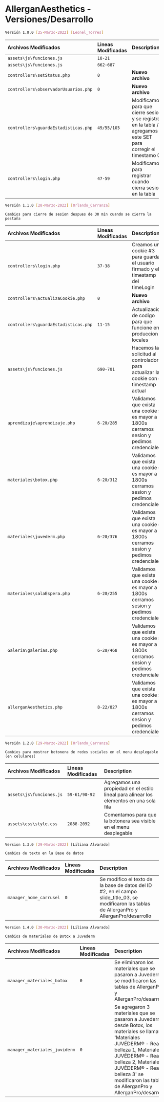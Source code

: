 # AllerganAesthetics - Versiones/Desarrollo


```sh
Versión 1.0.0 [25-Marzo-2022] [Leonel_Torres]
```

| Archivos Modificados | Lineas Modificadas     | Description                |
| :-------- | :------- | :------------------------- |
| `assets\js\funciones.js` | `18-21` |  |
| `assets\js\funciones.js` | `662-687` |  |
| `controllers\setStatus.php` | `0` | **Nuevo archivo** |
| `controllers\observadorUsuarios.php` | `0` | **Nuevo archivo** |
| `controllers\guardaEstadisticas.php` | `49/55/105` | Modificamos para que cierre sesion y se registre en la tabla / agregamos este SET para corregir el timestamo 0 |
| `controllers\login.php` | `47-59` | Modificamos para registrar cuando cierra sesion en la tabla |



```sh
Versión 1.1.0 [28-Marzo-2022] [Orlando_Carranza]
```
`Cambios para cierre de sesion despues de 30 min cuando se cierra la pestaña`

| Archivos Modificados | Lineas Modificadas     | Description                |
| :-------- | :------- | :------------------------- |
| `controllers\login.php` | `37-38` | Creamos una cookie #3 para guardar el usuario firmado y el timestamp del timeLogin |
| `controllers\actualizaCookie.php` | `0` | **Nuevo archivo** |
| `controllers\guardaEstadisticas.php` | `11-15` | Actualizacion de codigo para que funcione en produccion y locales |
| `assets\js\funciones.js` | `690-701` | Hacemos la solicitud al controlador para actualizar la cookie con el timestamp actual |
| `aprendizaje\aprendizaje.php` | `6-20/285` | Validamos que exista una cookie si es mayor a 1800s cerramos sesion y pedimos credenciales |
| `materiales\botox.php` | `6-20/312` | Validamos que exista una cookie si es mayor a 1800s cerramos sesion y pedimos credenciales |
| `materiales\juvederm.php` | `6-20/376` | Validamos que exista una cookie si es mayor a 1800s cerramos sesion y pedimos credenciales |
| `materiales\salaEspera.php` | `6-20/255` | Validamos que exista una cookie si es mayor a 1800s cerramos sesion y pedimos credenciales |
| `Galeria\galerias.php` | `6-20/468` | Validamos que exista una cookie si es mayor a 1800s cerramos sesion y pedimos credenciales |
| `allerganAesthetics.php` | `8-22/827` | Validamos que exista una cookie si es mayor a 1800s cerramos sesion y pedimos credenciales |



```sh
Versión 1.2.0 [29-Marzo-2022] [Orlando_Carranza]
```
`Cambios para mostrar botonera de redes sociales en el menu desplegable (en celulares)`

| Archivos Modificados | Lineas Modificadas     | Description                |
| :-------- | :------- | :------------------------- |
| `assets\js\funciones.js` | `59-61/90-92` | Agregamos una propiedad en el estilo lineal para alinear los elementos en una sola fila |
| `assets\css\style.css` | `2088-2092` | Comentamos para que la botonera sea visible en el menu desplegable |



```sh
Version 1.3.0 [29-Marzo-2022] [Liliana Alvarado]
```
`Cambios de texto en la Base de datos`

| Archivos Modificados | Lineas Modificadas     | Description                |
| :-------- | :------- | :------------------------- |
| `manager_home_carrusel` | `0` | Se modifico el texto de la base de datos del ID #2, en el campo slide_title_03, se modificaron las tablas de AllerganPro y AllerganPro/desarrollo |



```sh
Version 1.4.0 [30-Marzo-2022] [Liliana Alvarado]
```
`Cambios de materiales de Botox a Juvederm`

| Archivos Modificados | Lineas Modificadas     | Description                |
| :-------- | :------- | :------------------------- |
| `manager_materiales_botox` | `0` | Se eliminaron los materiales que se pasaron a Juvederm, se modificaron las tablas de AllerganPro y AllerganPro/desarrollo |
| `manager_materiales_juviderm` | `0` | Se agregaron 3 materiales que se pasaron a Juvederm desde Botox, los materiales se llaman 'Materiales JUVÉDERM® - Realce belleza 1, Materiales JUVÉDERM® - Realce belleza 2, Materiales JUVÉDERM® - Realce belleza 3' se modificaron las tablas de AllerganPro y AllerganPro/desarrollo |












